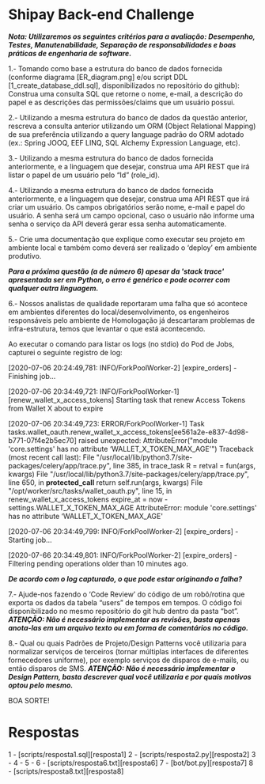 # Shipay Back-end Challenge

***Nota: Utilizaremos os seguintes critérios para a avaliação: Desempenho, Testes, Manutenabilidade, Separação de responsabilidades e boas práticas de engenharia de software.***

1.- Tomando como base a estrutura do banco de dados fornecida (conforme diagrama [ER_diagram.png] e/ou script DDL [1_create_database_ddl.sql], disponibilizados no repositório do github): Construa uma consulta SQL que retorne o nome, e-mail, a descrição do papel e as descrições das permissões/claims que um usuário possui.

2.- Utilizando a mesma estrutura do banco de dados da questão anterior, rescreva a consulta anterior utilizando um ORM (Object Relational Mapping) de sua preferência utilizando a query language padrão do ORM adotado (ex.: Spring JOOQ, EEF LINQ, SQL Alchemy Expression Language, etc).

3.- Utilizando a mesma estrutura do banco de dados fornecida anteriormente, e a linguagem que desejar, construa uma API REST que irá listar o papel de um usuário pelo “Id” (role_id).

4.- Utilizando a mesma estrutura do banco de dados fornecida anteriormente, e a linguagem que desejar, construa uma API REST que irá criar um usuário. Os campos obrigatórios serão nome, e-mail e papel do usuário. A senha será um campo opcional, caso o usuário não informe uma senha o serviço da API deverá gerar essa senha automaticamente.

5.- Crie uma documentação que explique como executar seu projeto em ambiente local e também como deverá ser realizado o ‘deploy’ em ambiente produtivo.

***Para a próxima questão (a de número 6) apesar da 'stack trace' apresentada ser em Python, o erro é genérico e pode ocorrer com qualquer outra linguagem.***

6.- Nossos analistas de qualidade reportaram uma falha que só acontece em ambientes diferentes do local/desenvolvimento, os engenheiros responsáveis pelo ambiente de Homologação já descartaram problemas de infra-estrutura, temos que levantar o que está acontecendo.

Ao executar o comando para listar os logs (no stdio) do Pod de Jobs, capturei o seguinte registro de log:

[2020-07-06 20:24:49,781: INFO/ForkPoolWorker-2] [expire_orders] - Finishing job…

[2020-07-06 20:34:49,721: INFO/ForkPoolWorker-1] [renew_wallet_x_access_tokens] Starting task that renew Access Tokens from Wallet X about to expire

[2020-07-06 20:34:49,723: ERROR/ForkPoolWorker-1] Task tasks.wallet_oauth.renew_wallet_x_access_tokens[ee561a2e-e837-4d98-b771-07f4e2b5ec70] raised unexpected: AttributeError("module 'core.settings' has no attribute ‘WALLET_X_TOKEN_MAX_AGE'")
Traceback (most recent call last):
  File "/usr/local/lib/python3.7/site-packages/celery/app/trace.py", line 385, in trace_task
    R = retval = fun(args, kwargs)
  File "/usr/local/lib/python3.7/site-packages/celery/app/trace.py", line 650, in __protected_call__
    return self.run(args, kwargs)
  File "/opt/worker/src/tasks/wallet_oauth.py", line 15, in renew_wallet_x_access_tokens
    expire_at = now - settings.WALLET_X_TOKEN_MAX_AGE
AttributeError: module 'core.settings' has no attribute ‘WALLET_X_TOKEN_MAX_AGE'

[2020-07-06 20:34:49,799: INFO/ForkPoolWorker-2] [expire_orders] - Starting job…

[2020-07-66 20:34:49,801: INFO/ForkPoolWorker-2] [expire_orders] - Filtering pending operations older than 10 minutes ago.


***De acordo com o log capturado, o que pode estar originando a falha?***


7.- Ajude-nos fazendo o ‘Code Review’ do código de um robô/rotina que exporta os dados da tabela “users” de tempos em tempos. O código foi disponibilizado no mesmo repositório do git hub dentro da pasta “bot”. ***ATENÇÃO: Não é necessário implementar as revisões, basta apenas anota-las em um arquivo texto ou em forma de comentários no código.***

8.- Qual ou quais Padrões de Projeto/Design Patterns você utilizaria para normalizar serviços de terceiros (tornar múltiplas interfaces de diferentes fornecedores uniforme), por exemplo serviços de disparos de e-mails, ou então disparos de SMS. ***ATENÇÃO: Não é necessário implementar o Design Pattern, basta descrever qual você utilizaria e por quais motivos optou pelo mesmo.***

BOA SORTE!

# Respostas

1 - [scripts/resposta1.sql][resposta1]
2 - [scripts/resposta2.py][resposta2]
3 -
4 -
5 - 
6 - [scripts/resposta6.txt][resposta6]
7 - [bot/bot.py][resposta7]
8 - [scripts/resposta8.txt][resposta8]
